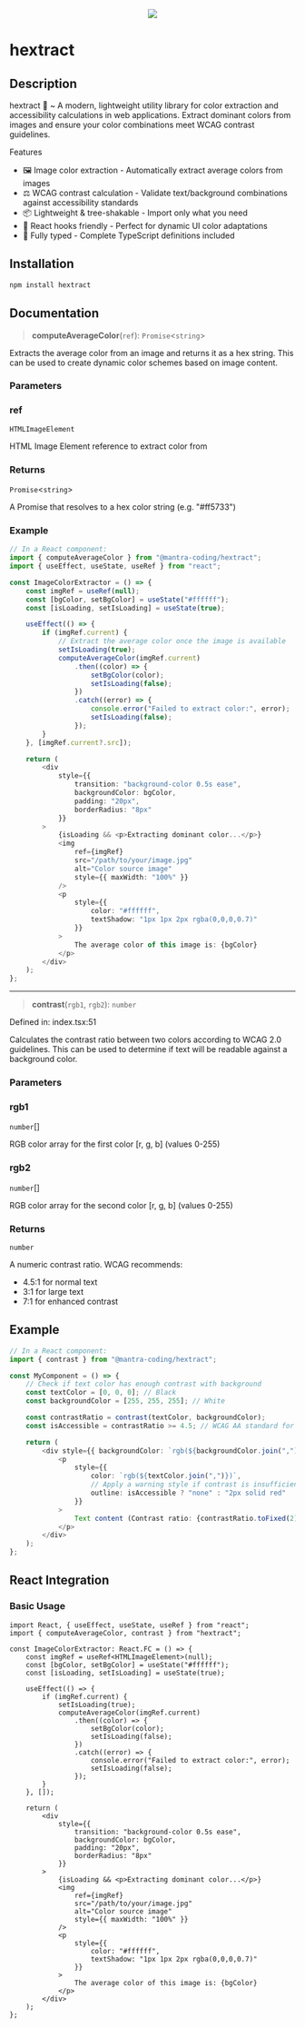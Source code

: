 <p align="center">
  <img src="https://img.shields.io/badge/TypeScript-3178C6?logo=typescript&logoColor=ffffff">
</p>

# hextract

## Description

hextract 🎨 ~ A modern, lightweight utility library for color extraction and accessibility calculations in web applications. Extract dominant colors from images and ensure your color combinations meet WCAG contrast guidelines.

Features

-   🖼️ Image color extraction - Automatically extract average colors from images
-   ⚖️ WCAG contrast calculation - Validate text/background combinations against accessibility standards
-   📦 Lightweight & tree-shakable - Import only what you need
-   🔄 React hooks friendly - Perfect for dynamic UI color adaptations
-   📝 Fully typed - Complete TypeScript definitions included

## Installation

```bash
npm install hextract
```

## Documentation

> **computeAverageColor**(`ref`): `Promise`\<`string`\>

Extracts the average color from an image and returns it as a hex string.
This can be used to create dynamic color schemes based on image content.

### Parameters

### ref

`HTMLImageElement`

HTML Image Element reference to extract color from

### Returns

`Promise`\<`string`\>

A Promise that resolves to a hex color string (e.g. "#ff5733")

### Example

```ts
// In a React component:
import { computeAverageColor } from "@mantra-coding/hextract";
import { useEffect, useState, useRef } from "react";

const ImageColorExtractor = () => {
    const imgRef = useRef(null);
    const [bgColor, setBgColor] = useState("#ffffff");
    const [isLoading, setIsLoading] = useState(true);

    useEffect(() => {
        if (imgRef.current) {
            // Extract the average color once the image is available
            setIsLoading(true);
            computeAverageColor(imgRef.current)
                .then((color) => {
                    setBgColor(color);
                    setIsLoading(false);
                })
                .catch((error) => {
                    console.error("Failed to extract color:", error);
                    setIsLoading(false);
                });
        }
    }, [imgRef.current?.src]);

    return (
        <div
            style={{
                transition: "background-color 0.5s ease",
                backgroundColor: bgColor,
                padding: "20px",
                borderRadius: "8px"
            }}
        >
            {isLoading && <p>Extracting dominant color...</p>}
            <img
                ref={imgRef}
                src="/path/to/your/image.jpg"
                alt="Color source image"
                style={{ maxWidth: "100%" }}
            />
            <p
                style={{
                    color: "#ffffff",
                    textShadow: "1px 1px 2px rgba(0,0,0,0.7)"
                }}
            >
                The average color of this image is: {bgColor}
            </p>
        </div>
    );
};
```

---

> **contrast**(`rgb1`, `rgb2`): `number`

Defined in: index.tsx:51

Calculates the contrast ratio between two colors according to WCAG 2.0 guidelines.
This can be used to determine if text will be readable against a background color.

### Parameters

### rgb1

`number`[]

RGB color array for the first color [r, g, b] (values 0-255)

### rgb2

`number`[]

RGB color array for the second color [r, g, b] (values 0-255)

### Returns

`number`

A numeric contrast ratio. WCAG recommends:

-   4.5:1 for normal text
-   3:1 for large text
-   7:1 for enhanced contrast

## Example

```ts
// In a React component:
import { contrast } from "@mantra-coding/hextract";

const MyComponent = () => {
    // Check if text color has enough contrast with background
    const textColor = [0, 0, 0]; // Black
    const backgroundColor = [255, 255, 255]; // White

    const contrastRatio = contrast(textColor, backgroundColor);
    const isAccessible = contrastRatio >= 4.5; // WCAG AA standard for normal text

    return (
        <div style={{ backgroundColor: `rgb(${backgroundColor.join(",")})` }}>
            <p
                style={{
                    color: `rgb(${textColor.join(",")})`,
                    // Apply a warning style if contrast is insufficient
                    outline: isAccessible ? "none" : "2px solid red"
                }}
            >
                Text content (Contrast ratio: {contrastRatio.toFixed(2)})
            </p>
        </div>
    );
};
```

## React Integration

### Basic Usage

```tsx
import React, { useEffect, useState, useRef } from "react";
import { computeAverageColor, contrast } from "hextract";

const ImageColorExtractor: React.FC = () => {
    const imgRef = useRef<HTMLImageElement>(null);
    const [bgColor, setBgColor] = useState("#ffffff");
    const [isLoading, setIsLoading] = useState(true);

    useEffect(() => {
        if (imgRef.current) {
            setIsLoading(true);
            computeAverageColor(imgRef.current)
                .then((color) => {
                    setBgColor(color);
                    setIsLoading(false);
                })
                .catch((error) => {
                    console.error("Failed to extract color:", error);
                    setIsLoading(false);
                });
        }
    }, []);

    return (
        <div
            style={{
                transition: "background-color 0.5s ease",
                backgroundColor: bgColor,
                padding: "20px",
                borderRadius: "8px"
            }}
        >
            {isLoading && <p>Extracting dominant color...</p>}
            <img
                ref={imgRef}
                src="/path/to/your/image.jpg"
                alt="Color source image"
                style={{ maxWidth: "100%" }}
            />
            <p
                style={{
                    color: "#ffffff",
                    textShadow: "1px 1px 2px rgba(0,0,0,0.7)"
                }}
            >
                The average color of this image is: {bgColor}
            </p>
        </div>
    );
};
```
